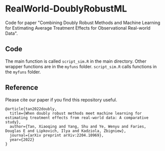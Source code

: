 # RealWorld-DoublyRobustML
Code for paper "Combining Doubly Robust Methods and Machine Learning for Estimating Average Treatment Effects for Observational Real-world Data".

## Code
The main function is called `script_sim.R` in the main directory. Other wrapper functions are in the `myfuns` folder. `script_sim.R` calls functions in the `myfuns` folder.

## Reference
Please cite our paper if you find this repository useful.
```
@article{tan2022doubly,
  title={When doubly robust methods meet machine learning for estimating treatment effects from real-world data: A comparative study},
  author={Tan, Xiaoqing and Yang, Shu and Ye, Wenyu and Faries, Douglas E and Lipkovich, Ilya and Kadziola, Zbigniew},
  journal={arXiv preprint arXiv:2204.10969},
  year={2022}
}
```
